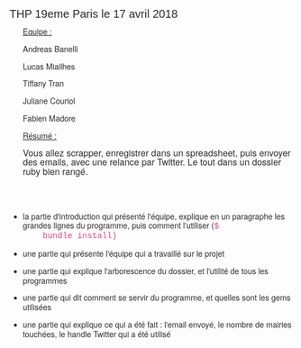 <!DOCTYPE HTML PUBLIC "-//W3C//DTD HTML 4.0 Transitional//EN">
<html>
<head>
	<meta http-equiv="content-type" content="text/html; charset=utf-8"/>
	<title></title>
	<meta name="generator" content="LibreOffice 5.4.6.2 (Linux)"/>
	<meta name="created" content="2018-04-17T16:07:18.088917515"/>
	<meta name="changed" content="2018-04-17T16:14:09.311111585"/>
	<style type="text/css">
		@page { margin: 0.79in }
		p { margin-bottom: 0.1in; line-height: 120% }
		a:link { so-language: zxx }
		code.cjk { font-family: "DejaVu Sans Mono", monospace }
	</style>
</head>
<body lang="en-US" dir="ltr">
<p align="left" style="orphans: 2; widows: 2"><br/>
<br/>

</p>
<p align="left" style="orphans: 2; widows: 2"><br/>
<br/>

</p>
<p align="left" style="orphans: 2; widows: 2"><span style="font-variant: normal"><font color="#2c2c2c"><font face="Montserrat, Helvetica Neue, Arial, sans-serif"><span style="letter-spacing: normal"><span style="font-style: normal">				</span></span></font></font></span><span style="font-variant: normal"><font color="#2c2c2c"><font face="arial, sans-serif"><font size="4" style="font-size: 15pt"><span style="letter-spacing: normal"><span style="font-style: normal">THP
19eme Paris le 17 avril 2018</span></span></font></font></font></span></p>
<ul>
	<p align="left" style="orphans: 2; widows: 2"><u><span style="font-variant: normal"><font color="#2c2c2c"><font face="Montserrat, Helvetica Neue, Arial, sans-serif"><span style="letter-spacing: normal"><span style="font-style: normal">Equipe
	: </span></span></font></font></span></u>
	</p>
	<p align="left" style="orphans: 2; widows: 2; text-decoration: none">
	<span style="font-variant: normal"><font color="#2c2c2c"><span style="letter-spacing: normal">
	 <font face="Montserrat, Helvetica Neue, Arial, sans-serif"><span style="font-style: normal">Andreas
	Banelli</span></span></font></font></span></p>
	<p align="left" style="orphans: 2; widows: 2; text-decoration: none">
	<span style="font-variant: normal"><font color="#2c2c2c"><span style="letter-spacing: normal">
	 <font face="Montserrat, Helvetica Neue, Arial, sans-serif"><span style="font-style: normal">Lucas
	Miailhes</span></span></font></font></span></p>
	<p align="left" style="orphans: 2; widows: 2; text-decoration: none">
	<span style="font-variant: normal"><font color="#2c2c2c"><span style="letter-spacing: normal">
	 <font face="Montserrat, Helvetica Neue, Arial, sans-serif"><span style="font-style: normal">Tiffany
	Tran</span></span></font></font></span></p>
	<p align="left" style="orphans: 2; widows: 2; text-decoration: none">
	<span style="font-variant: normal"><font color="#2c2c2c"><span style="letter-spacing: normal">
	 <font face="Montserrat, Helvetica Neue, Arial, sans-serif"><span style="font-style: normal">Juliane
	Couriol</span></span></font></font></span></p>
	<p align="left" style="orphans: 2; widows: 2; text-decoration: none">
	<span style="font-variant: normal"><font color="#2c2c2c"><span style="letter-spacing: normal">
	 <font face="Montserrat, Helvetica Neue, Arial, sans-serif"><span style="font-style: normal">Fabien
	Madore</span></span></font></font></span></p>
	<p align="left" style="orphans: 2; widows: 2; text-decoration: none">
	</p>
	<p align="left" style="orphans: 2; widows: 2"><u><span style="font-variant: normal"><font color="#2c2c2c"><font face="Montserrat, Helvetica Neue, Arial, sans-serif"><span style="letter-spacing: normal"><span style="font-style: normal">Résumé
	: </span></span></font></font></span></u>
	</p>
	<p align="left" style="orphans: 2; widows: 2"></p>
	<p align="left" style="font-variant: normal; letter-spacing: normal; font-style: normal; font-weight: normal; orphans: 2; widows: 2">
	<font color="#2c2c2c"><font face="Montserrat, Helvetica Neue, Arial, sans-serif"><font size="3" style="font-size: 12pt">Vous
	allez scrapper, enregistrer dans un spreadsheet, puis envoyer des
	emails, avec une relance par Twitter. Le tout dans un dossier ruby
	bien rangé.</font></font></font></p>
</ul>
<p align="left" style="font-variant: normal; letter-spacing: normal; font-style: normal; font-weight: normal; orphans: 2; widows: 2">
<br/>
<br/>

</p>
<ul>
	<li/>
<p align="left" style="orphans: 2; widows: 2"><span style="font-variant: normal"><font color="#2c2c2c"><font face="Montserrat, Helvetica Neue, Arial, sans-serif"><span style="letter-spacing: normal"><span style="font-style: normal">la
	partie d'introduction qui présenté l'équipe, explique en un
	paragraphe les grandes lignes du programme, puis comment l'utiliser
	(</span></span></font></font></span><code class="western"><span style="font-variant: normal"><font color="#e83e8c"><font face="SFMono-Regular, Menlo, Monaco, Consolas, Liberation Mono, Courier New, monospace"><font size="3" style="font-size: 11pt"><span style="letter-spacing: normal"><span style="font-style: normal">$
	bundle install)</span></span></font></font></font></span></code></p>
	<li/>
<p align="left" style="font-variant: normal; letter-spacing: normal; font-style: normal; orphans: 2; widows: 2">
	<font color="#2c2c2c"><font face="Montserrat, Helvetica Neue, Arial, sans-serif">une
	partie qui présente l'équipe qui a travaillé sur le projet</font></font></p>
	<li/>
<p align="left" style="font-variant: normal; letter-spacing: normal; font-style: normal; orphans: 2; widows: 2">
	<font color="#2c2c2c"><font face="Montserrat, Helvetica Neue, Arial, sans-serif">une
	partie qui explique l'arborescence du dossier, et l'utilité de tous
	les programmes</font></font></p>
	<li/>
<p align="left" style="font-variant: normal; letter-spacing: normal; font-style: normal; orphans: 2; widows: 2">
	<font color="#2c2c2c"><font face="Montserrat, Helvetica Neue, Arial, sans-serif">une
	partie qui dit comment se servir du programme, et quelles sont les
	gems utilisées</font></font></p>
	<li/>
<p align="left" style="font-variant: normal; letter-spacing: normal; font-style: normal; orphans: 2; widows: 2">
	<font color="#2c2c2c"><font face="Montserrat, Helvetica Neue, Arial, sans-serif">une
	partie qui explique ce qui a été fait : l'email envoyé, le nombre
	de mairies touchées, le handle Twitter qui a été utilisé</font></font></p>
</ul>
<p><br/>
<br/>
<br/>

</p>
</body>
</html>
